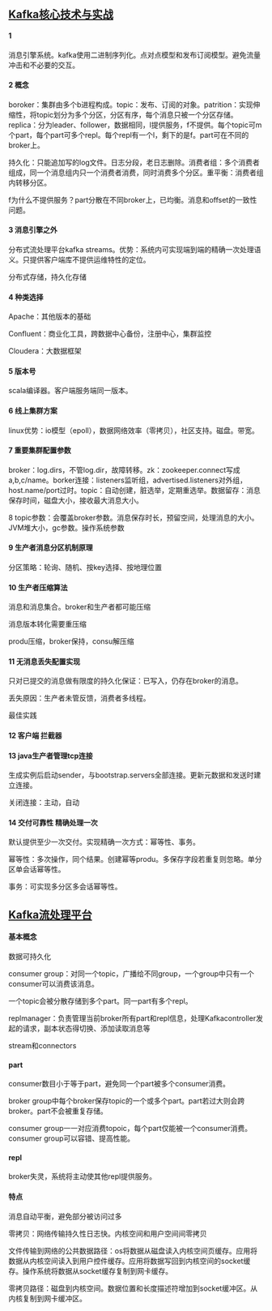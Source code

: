 ## [Kafka核心技术与实战](https://time.geekbang.org/column/intro/191)

#### 1
消息引擎系统。kafka使用二进制序列化。点对点模型和发布订阅模型。避免流量冲击和不必要的交互。

#### 2 概念
boroker：集群由多个b进程构成。topic：发布、订阅的对象。patrition：实现伸缩性，将topic划分为多个分区，分区有序，每个消息只被一个分区存储。replica：分为leader、follower，数据相同，l提供服务，f不提供。每个topic可m个part，每个part可多个repl。每个repl有一个l，剩下的是f。part可在不同的broker上。

持久化：只能追加写的log文件。日志分段，老日志删除。消费者组：多个消费者组成，同一个消息组内只一个消费者消费，同时消费多个分区。重平衡：消费者组内转移分区。

f为什么不提供服务？part分散在不同broker上，已均衡。消息和offset的一致性问题。

#### 3 消息引擎之外

分布式流处理平台kafka streams。优势：系统内可实现端到端的精确一次处理语义。只提供客户端库不提供运维特性的定位。

分布式存储，持久化存储

#### 4 种类选择

Apache：其他版本的基础

Confluent：商业化工具，跨数据中心备份，注册中心，集群监控

Cloudera：大数据框架

#### 5 版本号

scala编译器。客户端服务端同一版本。

#### 6 线上集群方案

linux优势：io模型（epoll），数据网络效率（零拷贝），社区支持。磁盘。带宽。

#### 7 重要集群配置参数

broker：log.dirs，不管log.dir，故障转移。zk：zookeeper.connect写成a,b,c/name。borker连接：listeners监听组，advertised.listeners对外组，host.name/port过时。topic：自动创建，脏选举，定期重选举。数据留存：消息保存时间，磁盘大小，接收最大消息大小。

8 topic参数：会覆盖broker参数。消息保存时长，预留空间，处理消息的大小。JVM堆大小，gc参数。操作系统参数

#### 9 生产者消息分区机制原理
分区策略：轮询、随机、按key选择、按地理位置

#### 10 生产者压缩算法
消息和消息集合。broker和生产者都可能压缩

消息版本转化需要重压缩

produ压缩，broker保持，consu解压缩

#### 11 无消息丢失配置实现
只对已提交的消息做有限度的持久化保证：已写入，仍存在broker的消息。

丢失原因：生产者未管反馈，消费者多线程。

最佳实践

#### 12 客户端 拦截器

#### 13 java生产者管理tcp连接
生成实例后启动sender，与bootstrap.servers全部连接。更新元数据和发送时建立连接。

关闭连接：主动，自动

#### 14 交付可靠性 精确处理一次
默认提供至少一次交付。实现精确一次方式：幂等性、事务。

幂等性：多次操作，同个结果。创建幂等produ。多保存字段若重复则忽略。单分区单会话幂等性。

事务：可实现多分区多会话幂等性。

## [Kafka流处理平台](https://www.imooc.com/learn/1043)

#### 基本概念

数据可持久化

consumer group：对同一个topic，广播给不同group，一个group中只有一个consumer可以消费该消息。

一个topic会被分散存储到多个part。同一part有多个repl。

replmanager：负责管理当前broker所有part和repl信息，处理Kafkacontroller发起的请求，副本状态得切换、添加读取消息等

stream和connectors

#### part

consumer数目小于等于part，避免同一个part被多个consumer消费。

broker group中每个broker保存topic的一个或多个part。part若过大则会跨broker。part不会被重复存储。

consumer group一一对应消费topoic，每个part仅能被一个consumer消费。consumer group可以容错、提高性能。

#### repl

broker失灵，系统将主动使其他repl提供服务。

#### 特点

消息自动平衡，避免部分被访问过多

零拷贝：网络传输持久性日志快。内核空间和用户空间间零拷贝

文件传输到网络的公共数据路径：os将数据从磁盘读入内核空间页缓存。应用将数据从内核空间读入到用户控件缓存。应用将数据写回到内核空间的socket缓存。操作系统将数据从socket缓存复制到网卡缓存。

零拷贝路径：磁盘到内核空间。数据位置和长度描述符增加到socket缓冲区。从内核复制到网卡缓冲区。
